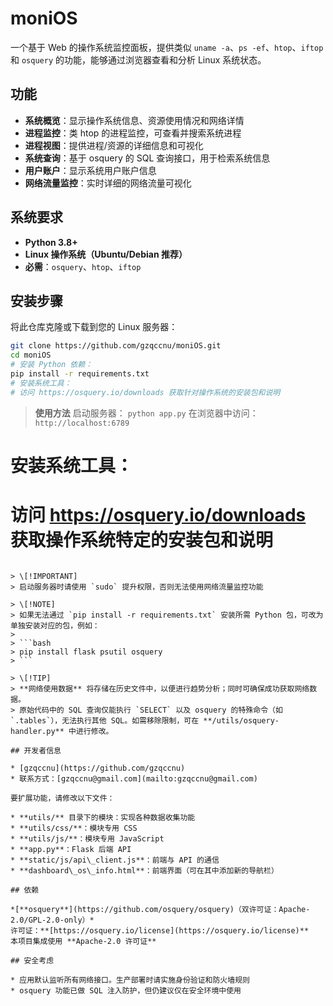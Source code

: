 # moniOS

一个基于 Web 的操作系统监控面板，提供类似 `uname -a`、`ps -ef`、`htop`、`iftop` 和 `osquery` 的功能，能够通过浏览器查看和分析 Linux 系统状态。

## 功能

* **系统概览**：显示操作系统信息、资源使用情况和网络详情
* **进程监控**：类 htop 的进程监控，可查看并搜索系统进程
* **进程视图**：提供进程/资源的详细信息和可视化
* **系统查询**：基于 osquery 的 SQL 查询接口，用于检索系统信息
* **用户账户**：显示系统用户账户信息
* **网络流量监控**：实时详细的网络流量可视化

## 系统要求

* **Python 3.8+**
* **Linux 操作系统（Ubuntu/Debian 推荐）**
* **必需**：`osquery`、`htop`、`iftop`

## 安装步骤

将此仓库克隆或下载到您的 Linux 服务器：

```bash
git clone https://github.com/gzqccnu/moniOS.git
cd moniOS
# 安装 Python 依赖：
pip install -r requirements.txt
# 安装系统工具：
# 访问 https://osquery.io/downloads 获取针对操作系统的安装包和说明
````

> **使用方法**
> 启动服务器：
> `python app.py`
> 在浏览器中访问：
> `http://localhost:6789`
# 安装系统工具：
# 访问 https://osquery.io/downloads 获取操作系统特定的安装包和说明
```

> \[!IMPORTANT]
> 启动服务器时请使用 `sudo` 提升权限，否则无法使用网络流量监控功能

> \[!NOTE]
> 如果无法通过 `pip install -r requirements.txt` 安装所需 Python 包，可改为单独安装对应的包，例如：
>
> ```bash
> pip install flask psutil osquery
> ```

> \[!TIP]
> **网络使用数据** 将存储在历史文件中，以便进行趋势分析；同时可确保成功获取网络数据。
> 原始代码中的 SQL 查询仅能执行 `SELECT` 以及 osquery 的特殊命令（如 `.tables`），无法执行其他 SQL。如需移除限制，可在 **/utils/osquery-handler.py** 中进行修改。

## 开发者信息

* [gzqccnu](https://github.com/gzqccnu)
* 联系方式：[gzqccnu@gmail.com](mailto:gzqccnu@gmail.com)

要扩展功能，请修改以下文件：

* **utils/** 目录下的模块：实现各种数据收集功能
* **utils/css/**：模块专用 CSS
* **utils/js/**：模块专用 JavaScript
* **app.py**：Flask 后端 API
* **static/js/api\_client.js**：前端与 API 的通信
* **dashboard\_os\_info.html**：前端界面（可在其中添加新的导航栏）

## 依赖

*[**osquery**](https://github.com/osquery/osquery)（双许可证：Apache-2.0/GPL-2.0-only）*
许可证：**[https://osquery.io/license](https://osquery.io/license)**
本项目集成使用 **Apache-2.0 许可证**

## 安全考虑

* 应用默认监听所有网络接口。生产部署时请实施身份验证和防火墙规则
* osquery 功能已做 SQL 注入防护，但仍建议仅在安全环境中使用
